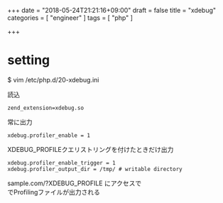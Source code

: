 +++
date = "2018-05-24T21:21:16+09:00"
draft = false
title = "xdebug"
categories = [ "engineer" ]
tags = [ "php" ]

+++

# setting

$ vim /etc/php.d/20-xdebug.ini

読込

```
zend_extension=xdebug.so
```

常に出力

```
xdebug.profiler_enable = 1
```

XDEBUG_PROFILEクエリストリングを付けたときだけ出力

```
xdebug.profiler_enable_trigger = 1
xdebug.profiler_output_dir = /tmp/ # writable directory
```

sample.com/?XDEBUG_PROFILE にアクセスで  
でProfilingファイルが出力される  

